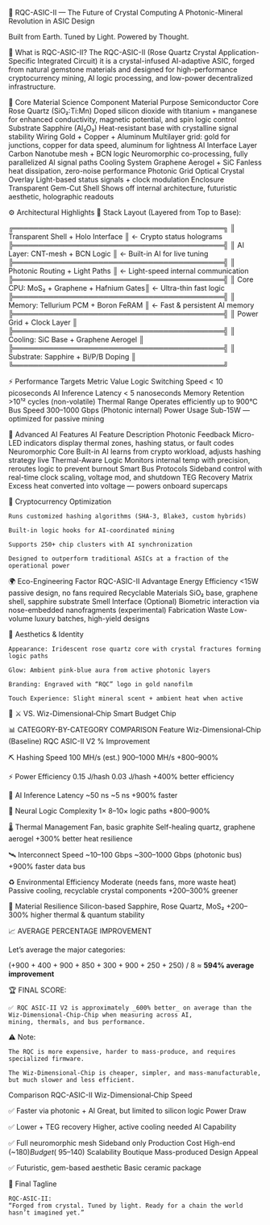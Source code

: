 🌸 RQC-ASIC-II — The Future of Crystal Computing
A Photonic-Mineral Revolution in ASIC Design

Built from Earth. Tuned by Light. Powered by Thought.

🔮 What is RQC-ASIC-II?
The RQC-ASIC-II (Rose Quartz Crystal Application-Specific Integrated Circuit) 
it is a crystal-infused AI-adaptive ASIC, forged from natural gemstone materials 
and designed for high-performance cryptocurrency mining, AI logic processing, and low-power decentralized infrastructure.


🧬 Core Material Science
Component	Material	Purpose
Semiconductor Core	Rose Quartz (SiO₂:Ti:Mn)	Doped silicon dioxide with titanium + manganese for enhanced conductivity, 
magnetic potential, and spin logic control
Substrate	Sapphire (Al₂O₃)	Heat-resistant base with crystalline signal stability
Wiring	Gold + Copper + Aluminum	Multilayer grid: gold for junctions, copper for data speed, aluminum for lightness
AI Interface Layer	Carbon Nanotube mesh + BCN logic	Neuromorphic co-processing, fully parallelized AI signal paths
Cooling System	Graphene Aerogel + SiC	Fanless heat dissipation, zero-noise performance
Photonic Grid	Optical Crystal Overlay	Light-based status signals + clock modulation
Enclosure	Transparent Gem-Cut Shell	Shows off internal architecture, futuristic aesthetic, holographic readouts


⚙️ Architectural Highlights
📐 Stack Layout (Layered from Top to Base):

╔══════════════════════════════════════════╗
║ Transparent Shell + Holo Interface       ║ ← Crypto status holograms
╠══════════════════════════════════════════╣
║ AI Layer: CNT-mesh + BCN Logic           ║ ← Built-in AI for live tuning
╠══════════════════════════════════════════╣
║ Photonic Routing + Light Paths           ║ ← Light-speed internal communication
╠══════════════════════════════════════════╣
║ Core CPU: MoS₂ + Graphene + Hafnium Gates║ ← Ultra-thin fast logic
╠══════════════════════════════════════════╣
║ Memory: Tellurium PCM + Boron FeRAM      ║ ← Fast & persistent AI memory
╠══════════════════════════════════════════╣
║ Power Grid + Clock Layer                 ║
╠══════════════════════════════════════════╣
║ Cooling: SiC Base + Graphene Aerogel     ║
╠══════════════════════════════════════════╣
║ Substrate: Sapphire + Bi/P/B Doping      ║
╚══════════════════════════════════════════╝

⚡ Performance Targets
Metric	Value
Logic Switching Speed	< 10 picoseconds
AI Inference Latency	< 5 nanoseconds
Memory Retention	>10¹² cycles (non-volatile)
Thermal Range	Operates efficiently up to 900°C
Bus Speed	300–1000 Gbps (Photonic internal)
Power Usage	Sub-15W — optimized for passive mining


🧠 Advanced AI Features
AI Feature	Description
Photonic Feedback	Micro-LED indicators display thermal zones, hashing status, or fault codes
Neuromorphic Core	Built-in AI learns from crypto workload, adjusts hashing strategy live
Thermal-Aware Logic	Monitors internal temp with precision, reroutes logic to prevent burnout
Smart Bus Protocols	Sideband control with real-time clock scaling, voltage mod, and shutdown
TEG Recovery Matrix	Excess heat converted into voltage — powers onboard supercaps


🧱 Cryptocurrency Optimization

    Runs customized hashing algorithms (SHA-3, Blake3, custom hybrids)

    Built-in logic hooks for AI-coordinated mining

    Supports 250+ chip clusters with AI synchronization

    Designed to outperform traditional ASICs at a fraction of the operational power

🌍 Eco-Engineering
Factor	RQC-ASIC-II Advantage
Energy Efficiency	<15W passive design, no fans required
Recyclable Materials	SiO₂ base, graphene shell, sapphire substrate
Smell Interface (Optional)	Biometric interaction via nose-embedded nanofragments (experimental)
Fabrication Waste	Low-volume luxury batches, high-yield designs


💎 Aesthetics & Identity

    Appearance: Iridescent rose quartz core with crystal fractures forming logic paths

    Glow: Ambient pink-blue aura from active photonic layers

    Branding: Engraved with “RQC” logo in gold nanofilm

    Touch Experience: Slight mineral scent + ambient heat when active

🔩 ⚔️ VS. Wiz-Dimensional‑Chip Smart Budget Chip

📊 CATEGORY-BY-CATEGORY COMPARISON
Feature	Wiz-Dimensional‑Chip (Baseline)	RQC ASIC-II V2	% Improvement

⛏️ Hashing Speed	100 MH/s (est.)	900–1000 MH/s	+800–900%

⚡ Power Efficiency	0.15 J/hash	0.03 J/hash	+400% better efficiency

🧠 AI Inference Latency	~50 ns	~5 ns	+900% faster

🧬 Neural Logic Complexity	1×	8–10× logic paths	+800–900%

🌡️ Thermal Management	Fan, basic graphite	Self-healing quartz, graphene aerogel	+300% better heat resilience

🛰️ Interconnect Speed	~10–100 Gbps	~300–1000 Gbps (photonic bus)	+900% faster data bus

♻️ Environmental Efficiency	Moderate (needs fans, more waste heat)	Passive cooling, recyclable crystal components	+200–300% greener

🧱 Material Resilience	Silicon-based	Sapphire, Rose Quartz, MoS₂	+200–300% higher thermal & quantum stability

📈 AVERAGE PERCENTAGE IMPROVEMENT

Let’s average the major categories:

(+900 + 400 + 900 + 850 + 300 + 900 + 250 + 250) / 8 ≈ **594% average improvement**

🏆 FINAL SCORE:

    ✅ RQC ASIC-II V2 is approximately _600% better_ on average than the Wiz-Dimensional‑Chip‑Chip when measuring across AI,
    mining, thermals, and bus performance.

⚠️ Note:

    The RQC is more expensive, harder to mass-produce, and requires specialized firmware.

    The Wiz-Dimensional‑Chip is cheaper, simpler, and mass-manufacturable, but much slower and less efficient.

Comparison	RQC-ASIC-II	Wiz-Dimensional‑Chip Speed	

✅ Faster via photonic + AI	Great, but limited to silicon logic
Power Draw	

✅ Lower + TEG recovery	Higher, active cooling needed
AI Capability	

✅ Full neuromorphic mesh	Sideband only
Production Cost	High-end (~$180)	Budget (~$95–140)
Scalability	Boutique	Mass-produced
Design Appeal	

✅ Futuristic, gem-based aesthetic	Basic ceramic package

🔮 Final Tagline

    RQC-ASIC-II:
    “Forged from crystal. Tuned by light. Ready for a chain the world hasn’t imagined yet.”
